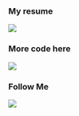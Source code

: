 ### My resume 
[![](https://img.shields.io/badge/resume-D14836?color=2CA5E0&style=for-the-badge&logo=resume&logoColor=white&&s=250)](https://drive.google.com/file/d/19R220g3UxRd1m9io8M5aYBQpXJl69OxX/view)

### More code here
[![](https://img.shields.io/badge/Arslanka-Educational-D14836?color=2CA5E0&style=for-the-badge&logo=Arslanka-Educational&logoColor=white&&s=250)](https://github.com/Arslanka-Educational)

### Follow Me
[![](https://img.shields.io/badge/telegram-D14836?color=2CA5E0&style=for-the-badge&logo=telegram&logoColor=white&&s=250)](https://t.me/IarslanT)

